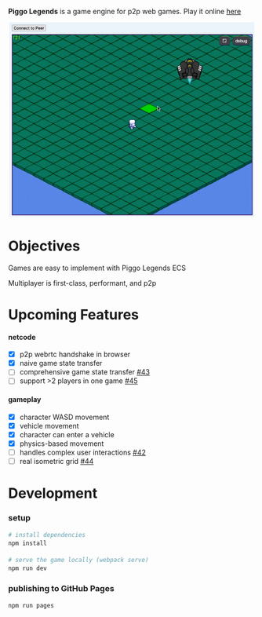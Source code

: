 __Piggo Legends__ is a game engine for p2p web games. Play it online [here](https://alexanderclarktx.github.io/piggo-legends/)

<p align="center">
  <img src="screenshots/5.gif" style="width:500px">
</p>

# Objectives

Games are easy to implement with Piggo Legends ECS

Multiplayer is first-class, performant, and p2p

# Upcoming Features

#### netcode
- [x] p2p webrtc handshake in browser
- [x] naive game state transfer
- [ ] comprehensive game state transfer [#43](https://github.com/alexanderclarktx/piggo-legends/issues/43)
- [ ] support >2 players in one game [#45](https://github.com/alexanderclarktx/piggo-legends/issues/45)

#### gameplay
- [x] character WASD movement
- [x] vehicle movement
- [x] character can enter a vehicle
- [x] physics-based movement
- [ ] handles complex user interactions [#42](https://github.com/alexanderclarktx/piggo-legends/issues/42)
- [ ] real isometric grid [#44](https://github.com/alexanderclarktx/piggo-legends/issues/44)

# Development

### setup

```bash
# install dependencies
npm install

# serve the game locally (webpack serve)
npm run dev
```

### publishing to GitHub Pages
```bash
npm run pages
```
